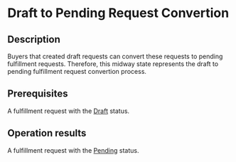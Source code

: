 # Draft to Pending Request Convertion
## Description
Buyers that created draft requests can convert these requests to pending fulfillment requests. Therefore, this midway state represents the draft to pending fulfillment request convertion process. 
## Prerequisites
A fulfillment request with the [Draft](s-a-draft.html) status.
## Operation results
A fulfillment request with the [Pending](s-b-pending.html) status.